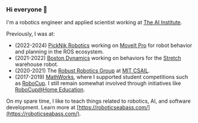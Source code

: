 ### Hi everyone 👋

I'm a robotics engineer and applied scientist working at [The AI Institute](https://theaiinstitute.com/).

Previously, I was at:
* (2022-2024) [PickNik Robotics](https://picknik.ai) working on [MoveIt Pro](https://picknik.ai/pro/) for robot behavior and planning in the ROS ecosystem.
* (2021-2022) [Boston Dynamics](https://www.bostondynamics.com/) working on behaviors for the [Stretch](https://www.bostondynamics.com/stretch) warehouse robot.
* (2020-2021) The [Robust Robotics Group](https://groups.csail.mit.edu/rrg/) at [MIT CSAIL](https://www.csail.mit.edu/).
* (2017-2019) [MathWorks](https://www.mathworks.com/), where I supported student competitions such as [RoboCup](https://www.robocup.org/). I still remain somewhat involved through initiatives like [RoboCup@Home Education](https://www.robocupathomeedu.org/).

On my spare time, I like to teach things related to robotics, AI, and software development.
Learn more at [https://roboticseabass.com/](https://roboticseabass.com/).

